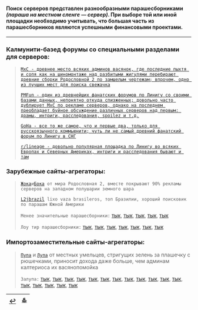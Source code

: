 #### Поиск серверов представлен разнообразными парашесборниками *(параша на местном сленге — сервер)*. При выборе той или иной площадки необходимо учитывать, что большая часть из парашесборников являются успешными финансовыми проектами.

---

### Калмунити-базед форумы со специальными разделами для серверов:
> [`MxC - древнее место всяких админов васянок, где последние пыхтя и сопя как на шиномонтаже над разбитыми жигулями перебирают древние сборки Родословной 2 по замшелым чертежам; впрочем, одно из лучших мест для поиска свежачка`](https://maxcheaters.com/forum/270-lineage-ii-private-servers/)
>
> [`PMFun - один из древнейших фанатских форумов по Линигу со своими базами данных, непонятно откуда спизженных; довольно часто дублирует MxC по рекламе серверов, однако на последнем преобладает буйное обсуждение различных серверов над первым: драмы, интриги, расследования, spoilez и т.д.`](https://forum.pmfun.com/viewforum.php?f=14&sid=92183726c4ec2bfbdb416308016b4f6e)
>
> [`GoHa - все то же самое, что и первые два, только для русскоязычного коммьюнити; чуть ли не самый древний фанатский форум по Линигу в СНГ`](https://forums.goha.ru/forumdisplay_82_0_217)
>
> [`r/lineage - довольно популярная площадка по Линигу во всяких Европах и Северных Америках, интриги и расследования бывают и там`](https://www.reddit.com/r/Lineage2/)

### Зарубежные сайты-агрегаторы:
> [`Жока`](https://l2topzone.com/)` и `[`Бока`](https://l2.hopzone.net/login)` от мира Родословная 2, вместе покрывают 90% рекламы серверов на западном полушарии земного шара`
>
> [`L2jbrazil`](https://top.l2jbrasil.com/)` lixo vaza brasileros, топ Бразилии, хороший поисковик по парашам Южной Америки`
> 
> `Менее значительные парашесборники:` [тык](https://l2network.eu/lineage2/list/), [тык](https://l2servers.com/), [тык](https://l2jtop.com/lineage-2-servers/), [тык](https://topservers200.com/lineage2), [тык](https://l2top.co/)
>
> `Лоу тир парашесборники:` [тык](https://l2votes.com/index.php), [тык](https://www.arena-top100.com/lineage2-private-servers/), [тык](https://l2.topgameserver.net/lineage), [тык](https://www.top100arena.com/index.php/category/lineage2), [тык](https://serverstoplist.com/lineage2), [тык](http://www.gamingtop100.net/lineage2/), [тык](https://topg.org/lineage2-private-servers/)

### Импортозаместительные сайты-агрегаторы:
> [`Пупа`](https://en.l2oops.com/) и [`Лупа`](https://l2op.com/) от местных умельцев, стригущих зелень за плашечку с рюшечками, приносит дохода даже больше, чем админам калтериоса их васянопомойка
>
> `Залупа:` [тык](https://l2hop.com/), [тык](https://en.la2on.com/), [тык](https://l2top.ru/), [тык](https://new-lineage.ru/), [тык](https://l2-pick.ru/), [тык](https://l2-top.ru/), [тык](https://l2anons.info/), [тык](https://la2.one/), [тык](https://l2noo.ru/), [тык](https://la2.mmotop.ru/), [тык](https://l2mad.net/), [тык](https://l2argument.ru/), [тык](https://l2stars.com/), [тык](https://la2-anons.com/), [тык](https://l2new.ru/), [тык](https://servera-l2.ru/), [тык](https://l2vs.ru/)

|[↩️](header.md)|[♨️](cooperation.md)|
|:---:|:---:|
